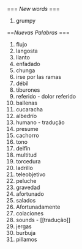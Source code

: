 === *New words* ===

1. grumpy

==*Nuevas Palabras* ===

1. flujo
2. langosta
3. llanto
4. enfadado
5. chunga
6. irse por las ramas
7. débil
8. tiburones
9. referido - dolor referido
10. ballenas
11. cucaracha
12. albedrío
13. humano - tradução
14. presume
15. cachorro
16. tono
17. delfín
18. multitud
19. torcedura
20. ladrillo
21. teleobjetivo
22. peluche
23. gravedad
24. afortunado
25. salados
26. Afortunadamente
27. colaciones
28. sounds - [[tradução]]
29. jergas
30. burbuja
31. pillamos
